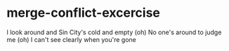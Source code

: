 # merge-conflict-excercise

I look around and Sin City's cold and empty (oh)
No one's around to judge me (oh)
I can't see clearly when you're gone
